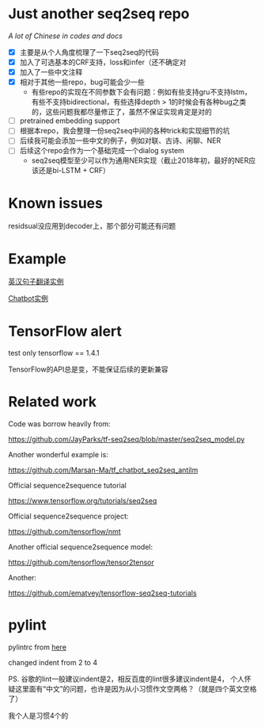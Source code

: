 

# Just another seq2seq repo

*A lot of Chinese in codes and docs*

- [x] 主要是从个人角度梳理了一下seq2seq的代码
- [x] 加入了可选基本的CRF支持，loss和infer（还不确定对
- [x] 加入了一些中文注释
- [x] 相对于其他一些repo，bug可能会少一些
    - 有些repo的实现在不同参数下会有问题：例如有些支持gru不支持lstm，有些不支持bidirectional，有些选择depth > 1的时候会有各种bug之类的，这些问题我都尽量修正了，虽然不保证实现肯定是对的
- [ ] pretrained embedding support
- [ ] 根据本repo，我会整理一份seq2seq中间的各种trick和实现细节的坑
- [ ] 后续我可能会添加一些中文的例子，例如对联、古诗、闲聊、NER
- [ ] 后续这个repo会作为一个基础完成一个dialog system
    - seq2seq模型至少可以作为通用NER实现（截止2018年初，最好的NER应该还是bi-LSTM + CRF）

# Known issues

residsual没应用到decoder上，那个部分可能还有问题

# Example

[英汉句子翻译实例](/en2zh/README.md)

[Chatbot实例](/chatbot/README.md)

# TensorFlow alert

test only tensorflow == 1.4.1

TensorFlow的API总是变，不能保证后续的更新兼容

# Related work

Code was borrow heavily from:

https://github.com/JayParks/tf-seq2seq/blob/master/seq2seq_model.py

Another wonderful example is:

https://github.com/Marsan-Ma/tf_chatbot_seq2seq_antilm

Official sequence2sequence tutorial

https://www.tensorflow.org/tutorials/seq2seq

Official sequence2sequence project:

https://github.com/tensorflow/nmt

Another official sequence2sequence model:

https://github.com/tensorflow/tensor2tensor

Another:

https://github.com/ematvey/tensorflow-seq2seq-tutorials


# pylint

pylintrc from [here](https://raw.githubusercontent.com/tensorflow/tensorflow/master/tensorflow/tools/ci_build/pylintrc)

changed indent from 2 to 4

PS. 谷歌的lint一般建议indent是2，相反百度的lint很多建议indent是4，
个人怀疑这里面有“中文”的问题，也许是因为从小习惯作文空两格？（就是四个英文空格了）

我个人是习惯4个的
